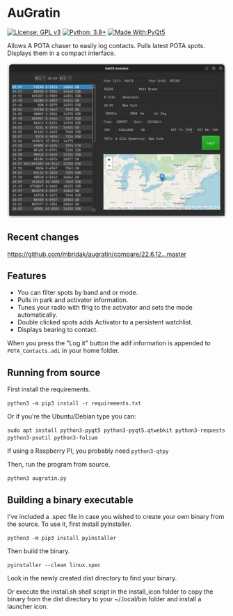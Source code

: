 # AuGratin

[![License: GPL v3](https://img.shields.io/badge/License-GPLv3-blue.svg)](https://www.gnu.org/licenses/gpl-3.0)  [![Python: 3.8+](https://img.shields.io/badge/python-3.8+-blue.svg)](https://www.python.org/downloads/)  [![Made With:PyQt5](https://img.shields.io/badge/Made%20with-PyQt5-red)](https://pypi.org/project/PyQt5/)

Allows A POTA chaser to easily log contacts. Pulls latest POTA spots. Displays them in a compact interface. 

![screenshot](pic/screenshot.png)

## Recent changes
https://github.com/mbridak/augratin/compare/22.6.12...master

## Features
* You can filter spots by band and or mode.
* Pulls in park and activator information.
* Tunes your radio with flrig to the activator and sets the mode automatically. 
* Double clicked spots adds Activator to a persistent watchlist.
* Displays bearing to contact.

When you press the "Log it" button the adif information is appended to `POTA_Contacts.adi` in your home folder.



## Running from source

First install the requirements.

`python3 -m pip3 install -r requirements.txt`

Or if you're the Ubuntu/Debian type you can:

`sudo apt install python3-pyqt5 python3-pyqt5.qtwebkit python3-requests python3-psutil python3-folium`

If using a Raspberry PI, you probably need `python3-qtpy`

Then, run the program from source.

`python3 augratin.py`

## Building a binary executable

I've included a .spec file in case you wished to create your own binary from the source. To use it, first install pyinstaller.

`python3 -m pip3 install pyinstaller`

Then build the binary.

`pyinstaller --clean linux.spec`

Look in the newly created dist directory to find your binary.

Or execute the install.sh shell script in the install_icon folder to copy the binary from the dist directory to your ~/.local/bin folder and install a launcher icon.
 
